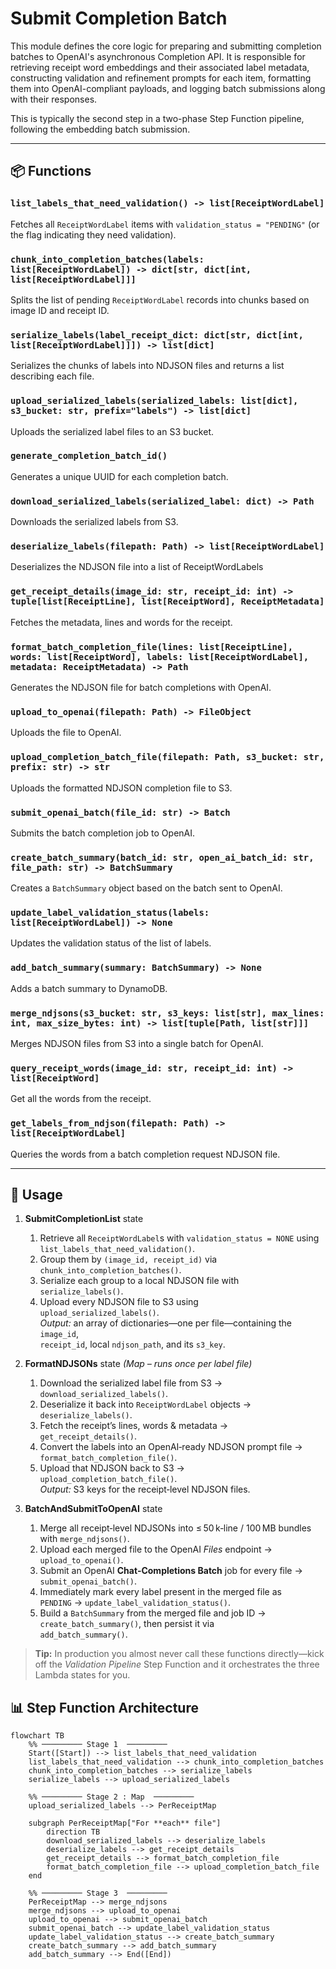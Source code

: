 # Submit Completion Batch

This module defines the core logic for preparing and submitting completion batches to OpenAI's asynchronous Completion API. It is responsible for retrieving receipt word embeddings and their associated label metadata, constructing validation and refinement prompts for each item, formatting them into OpenAI-compliant payloads, and logging batch submissions along with their responses.

This is typically the second step in a two-phase Step Function pipeline, following the embedding batch submission.

---

## 📦 Functions

### `list_labels_that_need_validation() -> list[ReceiptWordLabel]`

Fetches all `ReceiptWordLabel` items with `validation_status = "PENDING"` (or the flag indicating they need validation).

### `chunk_into_completion_batches(labels: list[ReceiptWordLabel]) -> dict[str, dict[int, list[ReceiptWordLabel]]]`

Splits the list of pending `ReceiptWordLabel` records into chunks based on image ID and receipt ID.

### `serialize_labels(label_receipt_dict: dict[str, dict[int, list[ReceiptWordLabel]]]) -> list[dict]`

Serializes the chunks of labels into NDJSON files and returns a list describing each file.

### `upload_serialized_labels(serialized_labels: list[dict], s3_bucket: str, prefix="labels") -> list[dict]`

Uploads the serialized label files to an S3 bucket.

### `generate_completion_batch_id()`

Generates a unique UUID for each completion batch.

### `download_serialized_labels(serialized_label: dict) -> Path`

Downloads the serialized labels from S3.

### `deserialize_labels(filepath: Path) -> list[ReceiptWordLabel]`

Deserializes the NDJSON file into a list of ReceiptWordLabels

### `get_receipt_details(image_id: str, receipt_id: int) -> tuple[list[ReceiptLine], list[ReceiptWord], ReceiptMetadata]`

Fetches the metadata, lines and words for the receipt.

### `format_batch_completion_file(lines: list[ReceiptLine], words: list[ReceiptWord], labels: list[ReceiptWordLabel], metadata: ReceiptMetadata) -> Path`

Generates the NDJSON file for batch completions with OpenAI.

### `upload_to_openai(filepath: Path) -> FileObject`

Uploads the file to OpenAI.

### `upload_completion_batch_file(filepath: Path, s3_bucket: str, prefix: str) -> str`

Uploads the formatted NDJSON completion file to S3.

### `submit_openai_batch(file_id: str) -> Batch`

Submits the batch completion job to OpenAI.

### `create_batch_summary(batch_id: str, open_ai_batch_id: str, file_path: str) -> BatchSummary`

Creates a `BatchSummary` object based on the batch sent to OpenAI.

### `update_label_validation_status(labels: list[ReceiptWordLabel]) -> None`

Updates the validation status of the list of labels.

### `add_batch_summary(summary: BatchSummary) -> None`

Adds a batch summary to DynamoDB.

### `merge_ndjsons(s3_bucket: str, s3_keys: list[str], max_lines: int, max_size_bytes: int) -> list[tuple[Path, list[str]]]`

Merges NDJSON files from S3 into a single batch for OpenAI.

### `query_receipt_words(image_id: str, receipt_id: int) -> list[ReceiptWord]`

Get all the words from the receipt.

### `get_labels_from_ndjson(filepath: Path) -> list[ReceiptWordLabel]`

Queries the words from a batch completion request NDJSON file.

---

## 🧠 Usage

1. **SubmitCompletionList** state

   1. Retrieve all `ReceiptWordLabel`s with `validation_status = NONE` using  
      `list_labels_that_need_validation()`.
   2. Group them by `(image_id, receipt_id)` via  
      `chunk_into_completion_batches()`.
   3. Serialize each group to a local NDJSON file with  
      `serialize_labels()`.
   4. Upload every NDJSON file to S3 using  
       `upload_serialized_labels()`.  
      _Output:_ an array of dictionaries—one per file—containing the `image_id`,  
      `receipt_id`, local `ndjson_path`, and its `s3_key`.

2. **FormatNDJSONs** state _(Map – runs once per label file)_

   1. Download the serialized label file from S3 →  
      `download_serialized_labels()`.
   2. Deserialize it back into `ReceiptWordLabel` objects →  
      `deserialize_labels()`.
   3. Fetch the receipt’s lines, words & metadata →  
      `get_receipt_details()`.
   4. Convert the labels into an OpenAI‑ready NDJSON prompt file →  
      `format_batch_completion_file()`.
   5. Upload that NDJSON back to S3 →  
       `upload_completion_batch_file()`.  
      _Output:_ S3 keys for the receipt‑level NDJSON files.

3. **BatchAndSubmitToOpenAI** state
   1. Merge all receipt‑level NDJSONs into ≤ 50 k‑line / 100 MB bundles  
      with `merge_ndjsons()`.
   2. Upload each merged file to the OpenAI _Files_ endpoint →  
      `upload_to_openai()`.
   3. Submit an OpenAI **Chat‑Completions Batch** job for every file →  
      `submit_openai_batch()`.
   4. Immediately mark every label present in the merged file as  
      `PENDING` → `update_label_validation_status()`.
   5. Build a `BatchSummary` from the merged file and job ID →  
      `create_batch_summary()`, then persist it via  
      `add_batch_summary()`.

> **Tip:** In production you almost never call these functions directly—kick off
> the _Validation Pipeline_ Step Function and it orchestrates the three Lambda
> states for you.

## 📊 Step Function Architecture

```mermaid
flowchart TB
    %% ───────── Stage 1  ─────────
    Start([Start]) --> list_labels_that_need_validation
    list_labels_that_need_validation --> chunk_into_completion_batches
    chunk_into_completion_batches --> serialize_labels
    serialize_labels --> upload_serialized_labels

    %% ───────── Stage 2 : Map  ─────────
    upload_serialized_labels --> PerReceiptMap

    subgraph PerReceiptMap["For **each** file"]
        direction TB
        download_serialized_labels --> deserialize_labels
        deserialize_labels --> get_receipt_details
        get_receipt_details --> format_batch_completion_file
        format_batch_completion_file --> upload_completion_batch_file
    end

    %% ───────── Stage 3  ─────────
    PerReceiptMap --> merge_ndjsons
    merge_ndjsons --> upload_to_openai
    upload_to_openai --> submit_openai_batch
    submit_openai_batch --> update_label_validation_status
    update_label_validation_status --> create_batch_summary
    create_batch_summary --> add_batch_summary
    add_batch_summary --> End([End])
```

